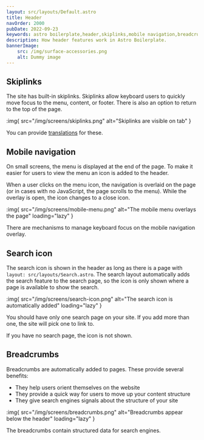 ```yaml
---
layout: src/layouts/Default.astro
title: Header
navOrder: 2000
pubDate: 2022-09-23
keywords: astro boilerplate,header,skiplinks,mobile navigation,breadcrumbs
description: How header features work in Astro Boilerplate.
bannerImage:
    src: /img/surface-accessories.png
    alt: Dummy image
---
```


## Skiplinks

The site has built-in skiplinks. Skiplinks allow keyboard users to quickly move focus to the menu, content, or footer. There is also an option to return to the top of the page.

:img{ src="/img/screens/skiplinks.png" alt="Skiplinks are visible on tab" }

You can provide [translations](/features/internationalization/#language-translations) for these.

## Mobile navigation

On small screens, the menu is displayed at the end of the page. To make it easier for users to view the menu an icon is added to the header.

When a user clicks on the menu icon, the navigation is overlaid on the page (or in cases with no JavaScript, the page scrolls to the menu). While the overlay is open, the icon changes to a close icon.

:img{ src="/img/screens/mobile-menu.png" alt="The mobile menu overlays the page" loading="lazy" }

There are mechanisms to manage keyboard focus on the mobile navigation overlay.

## Search icon

The search icon is shown in the header as long as there is a page with `layout: src/layouts/Search.astro`. The search layout automatically adds the search feature to the search page, so the icon is only shown where a page is available to show the search.

:img{ src="/img/screens/search-icon.png" alt="The search icon is automatically added" loading="lazy" }

You should have only one search page on your site. If you add more than one, the site will pick one to link to.

If you have no search page, the icon is not shown.

## Breadcrumbs

Breadcrumbs are automatically added to pages. These provide several benefits:

- They help users orient themselves on the website
- They provide a quick way for users to move up your content structure
- They give search engines signals about the structure of your site

:img{ src="/img/screens/breadcrumbs.png" alt="Breadcrumbs appear below the header" loading="lazy" }

The breadcrumbs contain structured data for search engines.